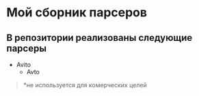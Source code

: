# Мой сборник парсеров

## В репозитории реализованы следующие парсеры
* Avito
    * Avto



> *не используется для комерческих целей